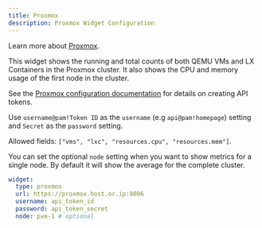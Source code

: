 ```yaml
---
title: Proxmox
description: Proxmox Widget Configuration
---
```


Learn more about [Proxmox](https://www.proxmox.com/en/).

This widget shows the running and total counts of both QEMU VMs and LX Containers in the Proxmox cluster. It also shows the CPU and memory usage of the first node in the cluster.

See the [Proxmox configuration documentation](../../configs/proxmox.md#create-token) for details on creating API tokens.

Use `username@pam!Token ID` as the `username` (e.g `api@pam!homepage`) setting and `Secret` as the `password` setting.

Allowed fields: `["vms", "lxc", "resources.cpu", "resources.mem"]`.

You can set the optional `node` setting when you want to show metrics for a single node. By default it will show the average for the complete cluster.

```yaml
widget:
  type: proxmox
  url: https://proxmox.host.or.ip:8006
  username: api_token_id
  password: api_token_secret
  node: pve-1 # optional
```
